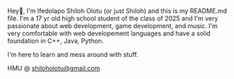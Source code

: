 Hey👋, I'm Ifedolapo Shiloh Olotu (or just Shiloh) and this is my README.md file.
I'm a 17 yr old high school student of the class of 2025 and I'm very passionate about web development, game development, and music.
I'm very comfortable with web developement languages and have a solid foundation in C++, Java, Python.

I'm here to learn and mess around with stuff.

HMU @ shiloholotu@gmail.com
